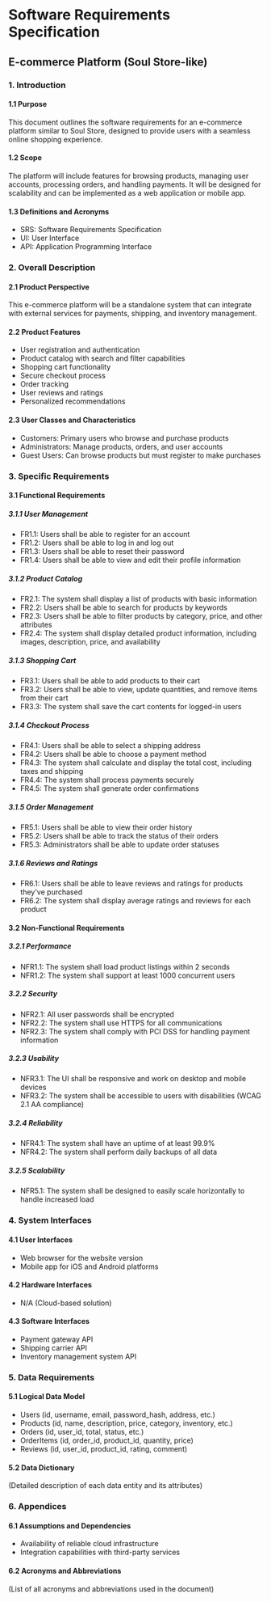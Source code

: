 # Software Requirements Specification
## E-commerce Platform (Soul Store-like)

### 1. Introduction
#### 1.1 Purpose
This document outlines the software requirements for an e-commerce platform similar to Soul Store, designed to provide users with a seamless online shopping experience.

#### 1.2 Scope
The platform will include features for browsing products, managing user accounts, processing orders, and handling payments. It will be designed for scalability and can be implemented as a web application or mobile app.

#### 1.3 Definitions and Acronyms
- SRS: Software Requirements Specification
- UI: User Interface
- API: Application Programming Interface

### 2. Overall Description
#### 2.1 Product Perspective
This e-commerce platform will be a standalone system that can integrate with external services for payments, shipping, and inventory management.

#### 2.2 Product Features
- User registration and authentication
- Product catalog with search and filter capabilities
- Shopping cart functionality
- Secure checkout process
- Order tracking
- User reviews and ratings
- Personalized recommendations

#### 2.3 User Classes and Characteristics
- Customers: Primary users who browse and purchase products
- Administrators: Manage products, orders, and user accounts
- Guest Users: Can browse products but must register to make purchases

### 3. Specific Requirements
#### 3.1 Functional Requirements

##### 3.1.1 User Management
- FR1.1: Users shall be able to register for an account
- FR1.2: Users shall be able to log in and log out
- FR1.3: Users shall be able to reset their password
- FR1.4: Users shall be able to view and edit their profile information

##### 3.1.2 Product Catalog
- FR2.1: The system shall display a list of products with basic information
- FR2.2: Users shall be able to search for products by keywords
- FR2.3: Users shall be able to filter products by category, price, and other attributes
- FR2.4: The system shall display detailed product information, including images, description, price, and availability

##### 3.1.3 Shopping Cart
- FR3.1: Users shall be able to add products to their cart
- FR3.2: Users shall be able to view, update quantities, and remove items from their cart
- FR3.3: The system shall save the cart contents for logged-in users

##### 3.1.4 Checkout Process
- FR4.1: Users shall be able to select a shipping address
- FR4.2: Users shall be able to choose a payment method
- FR4.3: The system shall calculate and display the total cost, including taxes and shipping
- FR4.4: The system shall process payments securely
- FR4.5: The system shall generate order confirmations

##### 3.1.5 Order Management
- FR5.1: Users shall be able to view their order history
- FR5.2: Users shall be able to track the status of their orders
- FR5.3: Administrators shall be able to update order statuses

##### 3.1.6 Reviews and Ratings
- FR6.1: Users shall be able to leave reviews and ratings for products they've purchased
- FR6.2: The system shall display average ratings and reviews for each product

#### 3.2 Non-Functional Requirements

##### 3.2.1 Performance
- NFR1.1: The system shall load product listings within 2 seconds
- NFR1.2: The system shall support at least 1000 concurrent users

##### 3.2.2 Security
- NFR2.1: All user passwords shall be encrypted
- NFR2.2: The system shall use HTTPS for all communications
- NFR2.3: The system shall comply with PCI DSS for handling payment information

##### 3.2.3 Usability
- NFR3.1: The UI shall be responsive and work on desktop and mobile devices
- NFR3.2: The system shall be accessible to users with disabilities (WCAG 2.1 AA compliance)

##### 3.2.4 Reliability
- NFR4.1: The system shall have an uptime of at least 99.9%
- NFR4.2: The system shall perform daily backups of all data

##### 3.2.5 Scalability
- NFR5.1: The system shall be designed to easily scale horizontally to handle increased load

### 4. System Interfaces
#### 4.1 User Interfaces
- Web browser for the website version
- Mobile app for iOS and Android platforms

#### 4.2 Hardware Interfaces
- N/A (Cloud-based solution)

#### 4.3 Software Interfaces
- Payment gateway API
- Shipping carrier API
- Inventory management system API

### 5. Data Requirements
#### 5.1 Logical Data Model
- Users (id, username, email, password_hash, address, etc.)
- Products (id, name, description, price, category, inventory, etc.)
- Orders (id, user_id, total, status, etc.)
- OrderItems (id, order_id, product_id, quantity, price)
- Reviews (id, user_id, product_id, rating, comment)

#### 5.2 Data Dictionary
(Detailed description of each data entity and its attributes)

### 6. Appendices
#### 6.1 Assumptions and Dependencies
- Availability of reliable cloud infrastructure
- Integration capabilities with third-party services

#### 6.2 Acronyms and Abbreviations
(List of all acronyms and abbreviations used in the document)

